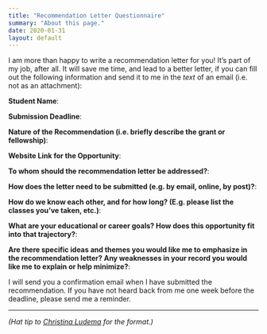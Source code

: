 ```yaml
---
title: "Recommendation Letter Questionnaire"
summary: "About this page."
date: 2020-01-31
layout: default
---
```


I am more than happy to write a recommendation letter for you! It’s part of my job, after all. It will save me time, and lead to a better letter, if you can fill out the following information and send it to me in the *text* of an email (i.e. not as an attachment):

**Student Name**: 

**Submission Deadline**: 

**Nature of the Recommendation (i.e. briefly describe the grant or fellowship)**:

**Website Link for the Opportunity**:

**To whom should the recommendation letter be addressed?**:

**How does the letter need to be submitted (e.g. by email, online, by post)?**:

**How do we know each other, and for how long? (E.g. please list the classes you’ve taken, etc.)**:

**What are your educational or career goals? How does this opportunity fit into that trajectory?**:

**Are there specific ideas and themes you would like me to emphasize in the recommendation letter? Any weaknesses in your record you would like me to explain or help minimize?**:

I will send you a confirmation email when I have submitted the recommendation. If you have not heard back from me one week before the deadline, please send me a reminder.

----
*(Hat tip to [Christina Ludema][1] for the format.)*


[1]:	https://twitter.com/christinaludema/status/1171523623200256001